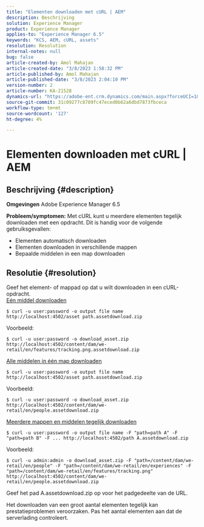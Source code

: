 ```yaml
---
title: "Elementen downloaden met cURL | AEM"
description: Beschrijving
solution: Experience Manager
product: Experience Manager
applies-to: "Experience Manager 6.5"
keywords: "KCS, AEM, cURL, assets"
resolution: Resolution
internal-notes: null
bug: false
article-created-by: Amol Mahajan
article-created-date: "3/8/2023 1:58:32 PM"
article-published-by: Amol Mahajan
article-published-date: "3/8/2023 2:04:10 PM"
version-number: 2
article-number: KA-21528
dynamics-url: "https://adobe-ent.crm.dynamics.com/main.aspx?forceUCI=1&pagetype=entityrecord&etn=knowledgearticle&id=dc8a114f-b9bd-ed11-83ff-6045bd006268"
source-git-commit: 31c09277c8789fc47eced0b62a6dbd7873fbceca
workflow-type: tm+mt
source-wordcount: '127'
ht-degree: 4%

---
```


# Elementen downloaden met cURL | AEM

## Beschrijving {#description}

<b>Omgevingen</b>
Adobe Experience Manager 6.5


<b>Probleem/symptomen:</b>
Met cURL kunt u meerdere elementen tegelijk downloaden met een opdracht. Dit is handig voor de volgende gebruiksgevallen:

- Elementen automatisch downloaden
- Elementen downloaden in verschillende mappen
- Bepaalde middelen in een map downloaden



## Resolutie {#resolution}

Geef het element- of mappad op dat u wilt downloaden in een cURL-opdracht.<br>
<u>Eén middel downloaden</u>


```
$ curl -u user:password -o output file name http://localhost:4502/asset path.assetdownload.zip
```


Voorbeeld:


```
$ curl -u user:password -o download_asset.zip http://localhost:4502/content/dam/we-retail/en/features/tracking.png.assetdownload.zip
```


<u>Alle middelen in één map downloaden</u>


```
$ curl -u user:password -o output file name http://localhost:4502/asset path.assetdownload.zip
```


Voorbeeld:


```
$ curl -u user:password -o download_asset.zip http://localhost:4502/content/dam/we-retail/en/people.assetdownload.zip
```


<u>Meerdere mappen en middelen tegelijk downloaden</u>


```
$ curl -u user:password -o output file name -F "path=path A" -F "path=path B" -F ... http://localhost:4502/path A.assetdownload.zip
```


Voorbeeld:


```
$ curl -u admin:admin -o download_asset.zip -F "path=/content/dam/we-retail/en/people" -F "path=/content/dam/we-retail/en/experiences" -F "path=/content/dam/we-retail/en/features/tracking.png" http://localhost:4502/content/dam/we-retail/en/people.assetdownload.zip
```


Geef het pad A.assetdownload.zip op voor het padgedeelte van de URL.

Het downloaden van een groot aantal elementen tegelijk kan prestatieproblemen veroorzaken. Pas het aantal elementen aan dat de serverlading controleert.
